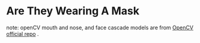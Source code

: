 # Are They Wearing A Mask

note: openCV mouth and nose, and face cascade models are from [OpenCV official repo](https://github.com/opencv/opencv/blob/master/data/haarcascades/haarcascade_frontalface_alt.xml) . 